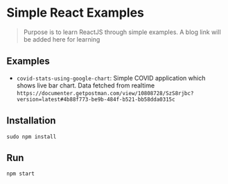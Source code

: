# Simple React Examples
> Purpose is to learn ReactJS through simple examples. A blog link will be added here for learning 

## Examples
* `covid-stats-using-google-chart`: Simple COVID application which shows live bar chart. Data fetched from realtime `https://documenter.getpostman.com/view/10808728/SzS8rjbc?version=latest#4b88f773-be9b-484f-b521-bb58dda0315c`

## Installation
`sudo npm install`

## Run
`npm start`
